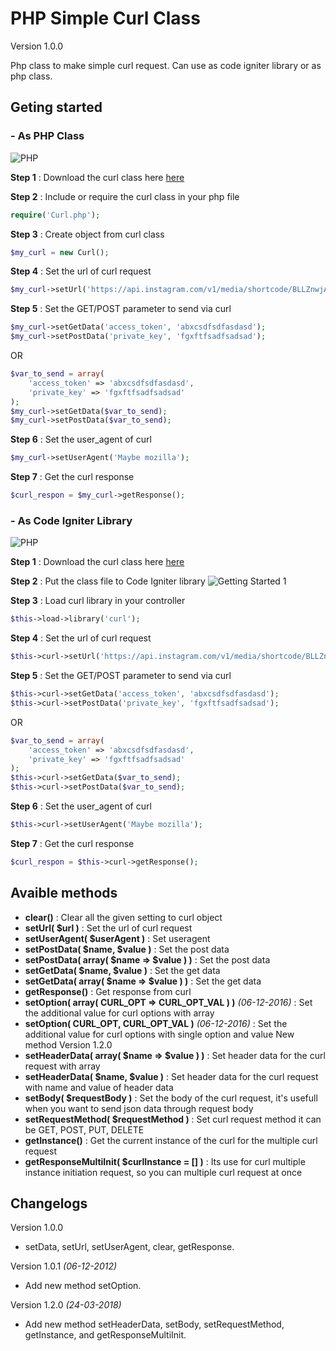 # PHP Simple Curl Class 
Version 1.0.0

Php class to make simple curl request. Can use as code igniter library or as php class.

## Geting started 
### - As PHP Class
![PHP](https://github.com/geronimo794/php-simple-curl-class/blob/master/images/php-logo.png?raw=true)

**Step 1** :
Download the curl class here [here](https://raw.githubusercontent.com/geronimo794/php-simple-curl-class/master/Curl.php) 

**Step 2** : Include or require the curl class in your php file
```php
require('Curl.php');
```
**Step 3** : Create object from curl class
```php
$my_curl = new Curl();
```
**Step 4** : Set the url of curl request
```php
$my_curl->setUrl('https://api.instagram.com/v1/media/shortcode/BLLZnwjAeEm');
```
**Step 5** : Set the GET/POST parameter to send via curl
```php
$my_curl->setGetData('access_token', 'abxcsdfsdfasdasd');
$my_curl->setPostData('private_key', 'fgxftfsadfsadsad');
```
OR
```php
$var_to_send = array(
    'access_token' => 'abxcsdfsdfasdasd',
    'private_key' => 'fgxftfsadfsadsad'
);
$my_curl->setGetData($var_to_send);
$my_curl->setPostData($var_to_send);
```
**Step 6** : Set the user_agent of curl
```php
$my_curl->setUserAgent('Maybe mozilla');
```
**Step 7** : Get the curl response
```php
$curl_respon = $my_curl->getResponse();
```
### - As Code Igniter Library
![PHP](https://github.com/geronimo794/php-simple-curl-class/blob/master/images/code-igniter-logo.png?raw=true)

**Step 1** :
Download the curl class here [here](https://raw.githubusercontent.com/geronimo794/php-simple-curl-class/master/Curl.php) 

**Step 2** : Put the class file to Code Igniter library
![Getting Started 1](https://github.com/geronimo794/php-simple-curl-class/blob/master/images/getting-started-1.jpg?raw=true)

**Step 3** : Load curl library in your controller
```php
$this->load->library('curl');
```
**Step 4** : Set the url of curl request
```php
$this->curl->setUrl('https://api.instagram.com/v1/media/shortcode/BLLZnwjAeEm');
```
**Step 5** : Set the GET/POST parameter to send via curl
```php
$this->curl->setGetData('access_token', 'abxcsdfsdfasdasd');
$this->curl->setPostData('private_key', 'fgxftfsadfsadsad');
```
OR
```php
$var_to_send = array(
    'access_token' => 'abxcsdfsdfasdasd',
    'private_key' => 'fgxftfsadfsadsad'
);
$this->curl->setGetData($var_to_send);
$this->curl->setPostData($var_to_send);
```
**Step 6** : Set the user_agent of curl
```php
$this->curl->setUserAgent('Maybe mozilla');
```
**Step 7** : Get the curl response
```php
$curl_respon = $this->curl->getResponse();
```

## Avaible methods
- **clear()** : Clear all the given setting to curl object
- **setUrl( $url )** : Set the url of curl request
- **setUserAgent( $userAgent )** : Set useragent
- **setPostData( $name, $value )** : Set the post data
- **setPostData( array( $name => $value ) )** : Set the post data
- **setGetData( $name, $value )** : Set the get data
- **setGetData( array( $name => $value ) )** : Set the get data
- **getResponse()** : Get response from curl
- **setOption( array( CURL_OPT => CURL_OPT_VAL ) )** *(06-12-2016)* : Set the additional value for curl options with array
- **setOption( CURL_OPT, CURL_OPT_VAL )** *(06-12-2016)* : Set the additional value for curl options with single option and value
New method Version 1.2.0
- **setHeaderData( array( $name => $value ) )** : Set header data for the curl request with array
- **setHeaderData( $name, $value )** : Set header data for the curl request with name and value of header data
- **setBody( $requestBody )** : Set the body of the curl request, it's usefull when you want to send json data through request body
- **setRequestMethod( $requestMethod )** : Set curl request method it can be GET, POST, PUT, DELETE
- **getInstance()** : Get the current instance of the curl for the multiple curl request
- **getResponseMultiInit( $curlInstance = [] )** : Its use for curl multiple instance initiation request, so you can multiple curl request at once 



## Changelogs
Version 1.0.0
- setData, setUrl, setUserAgent, clear, getResponse.

Version 1.0.1 *(06-12-2012)*
- Add new method setOption.

Version 1.2.0 *(24-03-2018)*
- Add new method setHeaderData, setBody, setRequestMethod, getInstance, and getResponseMultiInit.
